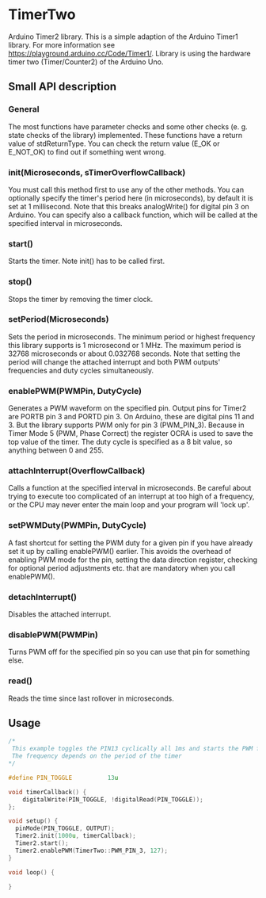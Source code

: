 # TimerTwo
Arduino Timer2 library. This is a simple adaption of the Arduino Timer1 library. For more information see https://playground.arduino.cc/Code/Timer1/.
Library is using the hardware timer two (Timer/Counter2) of the Arduino Uno.

## Small API description

### General 
The most functions have parameter checks and some other checks (e. g. state checks of the library) implemented. These functions have a return value of stdReturnType. You can check the return value (E_OK or E_NOT_OK) to find out if something went wrong.

### init(Microseconds, sTimerOverflowCallback)
You must call this method first to use any of the other methods. You can optionally specify the timer's period here (in microseconds), by default it is set at 1 millisecond. Note that this breaks analogWrite() for digital pin 3 on Arduino. You can specify also a callback function, which will be called at the specified interval in microseconds.

### start()
Starts the timer. Note init() has to be called first.

### stop()
Stops the timer by removing the timer clock.

### setPeriod(Microseconds)
Sets the period in microseconds. The minimum period or highest frequency this library supports is 1 microsecond or 1 MHz. The maximum period is 32768 microseconds or about 0.032768 seconds. Note that setting the period will change the attached interrupt and both PWM outputs' frequencies and duty cycles simultaneously.

### enablePWM(PWMPin, DutyCycle)
Generates a PWM waveform on the specified pin. Output pins for Timer2 are PORTB pin 3 and PORTD pin 3. On Arduino, these are digital pins 11 and 3. But the library supports PWM only for pin 3 (PWM_PIN_3). Because in Timer Mode 5 (PWM, Phase Correct) the register OCRA is used to save the top value of the timer. The duty cycle is specified as a 8 bit value, so anything between 0 and 255.

### attachInterrupt(OverflowCallback)
Calls a function at the specified interval in microseconds. Be careful about trying to execute too complicated of an interrupt at too high of a frequency, or the CPU may never enter the main loop and your program will 'lock up'.

### setPWMDuty(PWMPin, DutyCycle)
A fast shortcut for setting the PWM duty for a given pin if you have already set it up by calling enablePWM() earlier. This avoids the overhead of enabling PWM mode for the pin, setting the data direction register, checking for optional period adjustments etc. that are mandatory when you call enablePWM().

### detachInterrupt()
Disables the attached interrupt.

### disablePWM(PWMPin)
Turns PWM off for the specified pin so you can use that pin for something else.

### read()
Reads the time since last rollover in microseconds.

## Usage
```c++
/*
 This example toggles the PIN13 cyclically all 1ms and starts the PWM for PIN3 and PIN11.
 The frequency depends on the period of the timer
*/

#define PIN_TOGGLE          13u

void timerCallback() {
    digitalWrite(PIN_TOGGLE, !digitalRead(PIN_TOGGLE));
};

void setup() {
  pinMode(PIN_TOGGLE, OUTPUT);
  Timer2.init(1000u, timerCallback);
  Timer2.start();
  Timer2.enablePWM(TimerTwo::PWM_PIN_3, 127);
}

void loop() {

}
```
